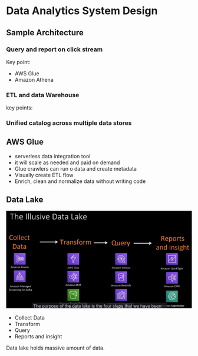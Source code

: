 # Data Analytics System Design

## Sample Architecture

### Query and report on click stream

Key point: 

- AWS Glue
- Amazon Athena

### ETL and data Warehouse

key points:

### Unified catalog across multiple data stores



## AWS Glue

- serverless data integration tool
- it will scale as needed and paid on demand
- Glue crawlers can run o data and create metadata
- Visually create ETL flow
- Enrich, clean and normalize data without writing code

## Data Lake

![alt text](image.png)

- Collect Data
- Transform
- Query
- Reports and insight

Data lake holds massive amount of data.